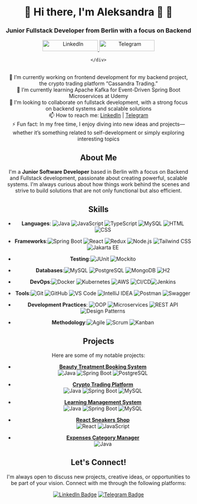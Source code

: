 
<div id="header" align="center">
    <h1> 🌟 Hi there, I'm Aleksandra 👋 🌟</h1>
    <h3>Junior Fullstack Developer from Berlin with a focus on Backend </h3>

<a href="https://www.linkedin.com/in/aleksandra-cheidze-371148254/">
    <img src="https://img.shields.io/badge/LinkedIn-blue?style=for-the-badge&logo=linkedin&logoColor=white" alt="LinkedIn" width="150" height="30"/>
</a>
<a href="https://t.me/AlexaCxeidze">
    <img src="https://img.shields.io/badge/Telegram-blue?style=for-the-badge&logo=telegram&logoColor=white" alt="Telegram" width="150" height="30"/>
</a>

    </div>


<br>🔭 I’m currently working on frontend development for my backend project, the crypto trading platform “Cassandra Trading.”<br>
🌱 I’m currently learning Apache Kafka for Event-Driven Spring Boot Microservices at Udemy<br>
👯 I’m looking to collaborate on fullstack development, with a strong focus on backend systems and scalable solutions<br>
📫 How to reach me: <a href="https://www.linkedin.com/in/aleksandra-cheidze-371148254">LinkedIn</a> | <a href="https://t.me/AlexaCxeidze">Telegram</a><br>
⚡ Fun fact: In my free time, I enjoy diving into new ideas and projects—whether it’s something related to self-development or simply exploring interesting topics
## About Me

I'm a **Junior Software Developer** based in Berlin with a focus on Backend and Fullstack development, passionate about creating powerful, scalable systems. I'm always curious about how things work behind the scenes and strive to build solutions that are not only functional but also efficient.

## Skills

- **Languages**:   ![Java](https://img.shields.io/badge/Java-ED8B00?style=flat&logo=openjdk&logoColor=white)  ![JavaScript](https://img.shields.io/badge/JavaScript-F7DF1E?style=flat&logo=javascript&logoColor=black) ![TypeScript](https://img.shields.io/badge/TypeScript-3178C6?style=flat&logo=typescript&logoColor=white) ![MySQL](https://img.shields.io/badge/MySQL-4479A1?style=flat&logo=mysql&logoColor=white) ![HTML](https://img.shields.io/badge/HTML5-E34F26?style=flat&logo=html5&logoColor=white) ![CSS](https://img.shields.io/badge/CSS3-1572B6?style=flat&logo=css3&logoColor=white)  

- **Frameworks**:![Spring Boot](https://img.shields.io/badge/Spring_Boot-6DB33F?style=flat&logo=spring-boot&logoColor=white) ![React](https://img.shields.io/badge/React-61DAFB?style=flat&logo=react&logoColor=black) ![Redux](https://img.shields.io/badge/Redux-764ABC?style=flat&logo=redux&logoColor=white) ![Node.js](https://img.shields.io/badge/Node.js-339933?style=flat&logo=nodedotjs&logoColor=white) ![Tailwind CSS](https://img.shields.io/badge/Tailwind_CSS-06B6D4?style=flat&logo=tailwindcss&logoColor=white)![Jakarta EE](https://img.shields.io/badge/Jakarta_EE-ED8B00?style=flat&logo=jakartaee&logoColor=white)  

- **Testing**:![JUnit](https://img.shields.io/badge/JUnit-25A162?style=flat&logo=junit5&logoColor=white) ![Mockito](https://img.shields.io/badge/Mockito-FF9900?style=flat&logo=java&logoColor=white)  

- **Databases**:![MySQL](https://img.shields.io/badge/MySQL-4479A1?style=flat&logo=mysql&logoColor=white) ![PostgreSQL](https://img.shields.io/badge/PostgreSQL-336791?style=flat&logo=postgresql&logoColor=white) ![MongoDB](https://img.shields.io/badge/MongoDB-47A248?style=flat&logo=mongodb&logoColor=white) ![H2](https://img.shields.io/badge/H2-003366?style=flat&logo=h2&logoColor=white)  

- **DevOps**:![Docker](https://img.shields.io/badge/Docker-2496ED?style=flat&logo=docker&logoColor=white) ![Kubernetes](https://img.shields.io/badge/Kubernetes-326CE5?style=flat&logo=kubernetes&logoColor=white) ![AWS](https://img.shields.io/badge/AWS-232F3E?style=flat&logo=amazonaws&logoColor=white) ![CI/CD](https://img.shields.io/badge/CI/CD-000000?style=flat&logo=githubactions&logoColor=white)![Jenkins](https://img.shields.io/badge/Jenkins-D24939?style=flat&logo=jenkins&logoColor=white)  

- **Tools**:![Git](https://img.shields.io/badge/Git-F05032?style=flat&logo=git&logoColor=white) ![GitHub](https://img.shields.io/badge/GitHub-181717?style=flat&logo=github&logoColor=white) ![VS Code](https://img.shields.io/badge/VS_Code-007ACC?style=flat&logo=visualstudiocode&logoColor=white) ![IntelliJ IDEA](https://img.shields.io/badge/IntelliJ_IDEA-000000?style=flat&logo=intellijidea&logoColor=white) ![Postman](https://img.shields.io/badge/Postman-FF6C37?style=flat&logo=postman&logoColor=white) ![Swagger](https://img.shields.io/badge/Swagger-85EA2D?style=flat&logo=swagger&logoColor=black)  

- **Development Practices**: ![OOP](https://img.shields.io/badge/OOP-4B0082?style=flat&logo=java&logoColor=white) ![Microservices](https://img.shields.io/badge/Microservices-FF4500?style=flat&logo=apachekafka&logoColor=white) ![REST API](https://img.shields.io/badge/RESTful_API-008080?style=flat&logo=rest&logoColor=white) ![Design Patterns](https://img.shields.io/badge/Design_Patterns-228B22?style=flat&logo=java&logoColor=white)  

- **Methodology**:![Agile](https://img.shields.io/badge/Agile-FF5733?style=flat&logo=agile&logoColor=white) ![Scrum](https://img.shields.io/badge/Scrum-00A86B?style=flat&logo=scrum&logoColor=white) ![Kanban](https://img.shields.io/badge/Kanban-008080?style=flat&logo=kanban&logoColor=white)  

 


## Projects

Here are some of my notable projects:

- **[Beauty Treatment Booking System](https://github.com/AleksandraCheidze/BeautyBook)**  
![Java](https://img.shields.io/badge/Java-ED8B00?style=flat&logo=openjdk&logoColor=white) ![Spring Boot](https://img.shields.io/badge/Spring_Boot-6DB33F?style=flat&logo=spring-boot&logoColor=white) ![PostgreSQL](https://img.shields.io/badge/PostgreSQL-336791?style=flat&logo=postgresql&logoColor=white)

- **[Crypto Trading Platform](https://github.com/AleksandraCheidze/Cassandra_Trading.git)**  
  ![Java](https://img.shields.io/badge/Java-ED8B00?style=flat&logo=openjdk&logoColor=white) ![Spring Boot](https://img.shields.io/badge/Spring_Boot-6DB33F?style=flat&logo=spring-boot&logoColor=white) ![MySQL](https://img.shields.io/badge/MySQL-4479A1?style=flat&logo=mysql&logoColor=white)

- **[Learning Management System](https://github.com/AleksandraCheidze/LMS.git)**  
  ![Java](https://img.shields.io/badge/Java-ED8B00?style=flat&logo=openjdk&logoColor=white) ![Spring Boot](https://img.shields.io/badge/Spring_Boot-6DB33F?style=flat&logo=spring-boot&logoColor=white) ![MySQL](https://img.shields.io/badge/MySQL-4479A1?style=flat&logo=mysql&logoColor=white)

- **[React Sneakers Shop](https://github.com/AleksandraCheidze/React-Sneakers.git)**  
  ![React](https://img.shields.io/badge/React-61DAFB?style=flat&logo=react&logoColor=black) ![JavaScript](https://img.shields.io/badge/JavaScript-F7DF1E?style=flat&logo=javascript&logoColor=black)

- **[Expenses Category Manager](https://github.com/AleksandraCheidze/ExpensesCategoryManager.git)**  
  ![Java](https://img.shields.io/badge/Java-ED8B00?style=flat&logo=openjdk&logoColor=white)  




## Let's Connect!

I'm always open to discuss new projects, creative ideas, or opportunities to be part of your vision. Connect with me through the following platforms:

[![LinkedIn Badge](https://img.shields.io/badge/-LinkedIn-blue?style=flat-square&logo=Linkedin&logoColor=white&link=linkedin-url)](linkedin-url)
[![Telegram Badge](https://img.shields.io/badge/-Telegram-blue?style=flat-square&logo=Telegram&logoColor=white&link=telegram-url)](telegram-url)


